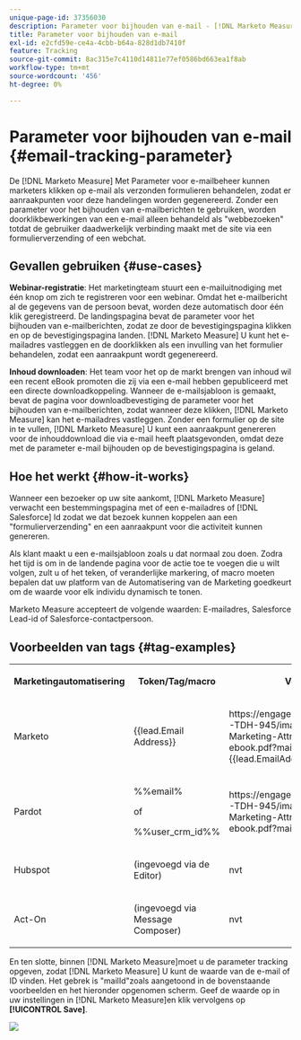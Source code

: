 ```yaml
---
unique-page-id: 37356030
description: Parameter voor bijhouden van e-mail - [!DNL Marketo Measure] - Productdocumentatie
title: Parameter voor bijhouden van e-mail
exl-id: e2cfd59e-ce4a-4cbb-b64a-828d1db7410f
feature: Tracking
source-git-commit: 8ac315e7c4110d14811e77ef0586bd663ea1f8ab
workflow-type: tm+mt
source-wordcount: '456'
ht-degree: 0%

---
```


# Parameter voor bijhouden van e-mail {#email-tracking-parameter}

De [!DNL Marketo Measure] Met Parameter voor e-mailbeheer kunnen marketers klikken op e-mail als verzonden formulieren behandelen, zodat er aanraakpunten voor deze handelingen worden gegenereerd. Zonder een parameter voor het bijhouden van e-mailberichten te gebruiken, worden doorklikbewerkingen van een e-mail alleen behandeld als &quot;webbezoeken&quot; totdat de gebruiker daadwerkelijk verbinding maakt met de site via een formulierverzending of een webchat.

## Gevallen gebruiken  {#use-cases}

**Webinar-registratie**: Het marketingteam stuurt een e-mailuitnodiging met één knop om zich te registreren voor een webinar. Omdat het e-mailbericht al de gegevens van de persoon bevat, worden deze automatisch door één klik geregistreerd. De landingspagina bevat de parameter voor het bijhouden van e-mailberichten, zodat ze door de bevestigingspagina klikken en op de bevestigingspagina landen. [!DNL Marketo Measure] U kunt het e-mailadres vastleggen en de doorklikken als een invulling van het formulier behandelen, zodat een aanraakpunt wordt gegenereerd.

**Inhoud downloaden**: Het team voor het op de markt brengen van inhoud wil een recent eBook promoten die zij via een e-mail hebben gepubliceerd met een directe downloadkoppeling. Wanneer de e-mailsjabloon is gemaakt, bevat de pagina voor downloadbevestiging de parameter voor het bijhouden van e-mailberichten, zodat wanneer deze klikken, [!DNL Marketo Measure] kan het e-mailadres vastleggen. Zonder een formulier op de site in te vullen, [!DNL Marketo Measure] U kunt een aanraakpunt genereren voor de inhouddownload die via e-mail heeft plaatsgevonden, omdat deze met de parameter e-mail bijhouden op de bevestigingspagina is geland.

## Hoe het werkt {#how-it-works}

Wanneer een bezoeker op uw site aankomt, [!DNL Marketo Measure] verwacht een bestemmingspagina met of een e-mailadres of [!DNL Salesforce] Id zodat we dat bezoek kunnen koppelen aan een &quot;formulierverzending&quot; en een aanraakpunt voor die activiteit kunnen genereren.

Als klant maakt u een e-mailsjabloon zoals u dat normaal zou doen. Zodra het tijd is om in de landende pagina voor de actie toe te voegen die u wilt volgen, zult u of het teken, of veranderlijke markering, of macro moeten bepalen dat uw platform van de Automatisering van de Marketing goedkeurt om de waarde voor elk individu dynamisch te tonen.

Marketo Measure accepteert de volgende waarden: E-mailadres, Salesforce Lead-id of Salesforce-contactpersoon.

## Voorbeelden van tags {#tag-examples}

<table> 
 <colgroup> 
  <col> 
  <col> 
  <col> 
  <col> 
 </colgroup> 
 <tbody> 
  <tr> 
   <th><p>Marketingautomatisering</p></th> 
   <th><p>Token/Tag/macro </p></th> 
   <th><p>Voorbeeld</p></th> 
   <th><p>Ondersteunend materiaal</p></th> 
  </tr> 
  <tr> 
   <td><p>Marketo</p></td> 
   <td><p>{{lead.Email Address}} </p></td> 
   <td><p>https://engage.marketo.com/rs/460-TDH-945/images/BZ-B2B-Marketing-Attribution-101-ebook.pdf?mailId={{lead.EmailAddress}}</p></td> 
   <td><p>https://docs.marketo.com/display/public/DOCS/Tokens+Overview#TokensOverview-PersonTokens</p></td> 
  </tr> 
  <tr> 
   <td><p>Pardot</p></td> 
   <td><p>%%email% </p><p>of</p><p>%%user_crm_id%%</p></td> 
   <td><p>https://engage.marketo.com/rs/460-TDH-945/images/BZ-B2B-Marketing-Attribution-101-ebook.pdf?mailId=%%email%%</p></td> 
   <td><p>https://help.salesforce.com/articleView?id=pardot_variable_tags_reference.htm&amp;type=5</p></td> 
  </tr> 
  <tr> 
   <td><p>Hubspot</p></td> 
   <td><p>(ingevoegd via de Editor)</p></td> 
   <td><p>nvt</p></td> 
   <td><p>https://knowledge.hubspot.com/cos-general/how-to-use-personalization-with-your-content</p></td> 
  </tr> 
  <tr> 
   <td><p>Act-On</p></td> 
   <td><p>(ingevoegd via Message Composer)</p></td> 
   <td><p>nvt</p></td> 
   <td><p>https://connect.act-on.com/hc/en-us/articles/360033436074-How-to-Personalize-Email-Content-with-CRM-Data</p></td> 
  </tr> 
 </tbody> 
</table>

En ten slotte, binnen [!DNL Marketo Measure]moet u de parameter tracking opgeven, zodat [!DNL Marketo Measure] U kunt de waarde van de e-mail of ID vinden. Het gebrek is &quot;mailId&quot;zoals aangetoond in de bovenstaande voorbeelden en het hieronder opgenomen scherm. Geef de waarde op in uw instellingen in [!DNL Marketo Measure]en klik vervolgens op **[!UICONTROL Save]**.

![](assets/one.png)
